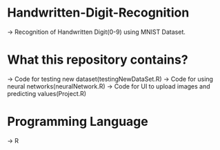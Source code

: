 # Handwritten-Digit-Recognition
-> Recognition of Handwritten Digit(0-9) using MNIST Dataset.

# What this repository contains?
-> Code for testing new dataset(testingNewDataSet.R)  -> Code for using neural networks(neuralNetwork.R)  -> Code for UI to upload images and predicting values(Project.R)

# Programming Language
-> R
